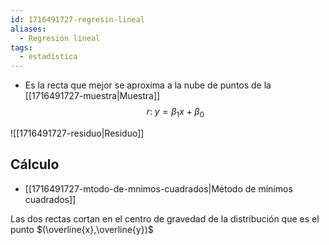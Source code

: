 ```yaml
---
id: 1716491727-regresin-lineal
aliases:
  - Regresión lineal
tags:
  - estadística
---
```


- Es la recta que mejor se aproxima a la nube de puntos de la [[1716491727-muestra|Muestra]]
$$r: \; y=\beta_1x + \beta_0$$

![[1716491727-residuo|Residuo]]

## Cálculo

- [[1716491727-mtodo-de-mnimos-cuadrados|Método de mínimos cuadrados]]

Las dos rectas cortan en el centro de gravedad de la distribución que es el punto $(\overline{x},\overline{y})$
